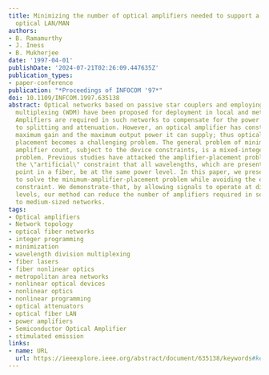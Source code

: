 ```yaml
---
title: Minimizing the number of optical amplifiers needed to support a multi-wavelength
  optical LAN/MAN
authors:
- B. Ramamurthy
- J. Iness
- B. Mukherjee
date: '1997-04-01'
publishDate: '2024-07-21T02:26:09.447635Z'
publication_types:
- paper-conference
publication: "*Proceedings of INFOCOM '97*"
doi: 10.1109/INFCOM.1997.635138
abstract: Optical networks based on passive star couplers and employing wavelength-division
  multiplexing (WDM) have been proposed for deployment in local and metropolitan areas.
  Amplifiers are required in such networks to compensate for the power losses due
  to splitting and attenuation. However, an optical amplifier has constraints on the
  maximum gain and the maximum output power it can supply; thus optical amplifier
  placement becomes a challenging problem. The general problem of minimizing the total
  amplifier count, subject to the device constraints, is a mixed-integer nonlinear
  problem. Previous studies have attacked the amplifier-placement problem by adding
  the \"artificial\" constraint that all wavelengths, which are present at a particular
  point in a fiber, be at the same power level. In this paper, we present a method
  to solve the minimum-amplifier-placement problem while avoiding the equally-powered-wavelength
  constraint. We demonstrate-that, by allowing signals to operate at different power
  levels, our method can reduce the number of amplifiers required in several small
  to medium-sized networks.
tags:
- Optical amplifiers
- Network topology
- optical fiber networks
- integer programming
- minimization
- wavelength division multiplexing
- fiber lasers
- fiber nonlinear optics
- metropolitan area networks
- nonlinear optical devices
- nonlinear optics
- nonlinear programming
- optical attenuators
- optical fiber LAN
- power amplifiers
- Semiconductor Optical Amplifier
- stimulated emission
links:
- name: URL
  url: https://ieeexplore.ieee.org/abstract/document/635138/keywords#keywords
---
```

